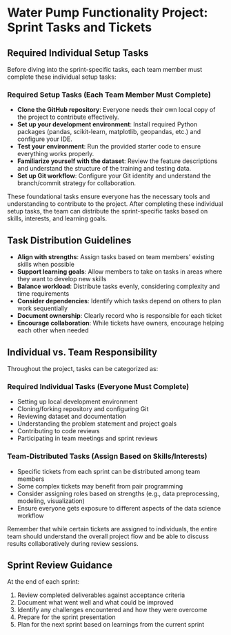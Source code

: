 # Water Pump Functionality Project: Sprint Tasks and Tickets

## Required Individual Setup Tasks

Before diving into the sprint-specific tasks, each team member must complete these individual setup tasks:

### Required Setup Tasks (Each Team Member Must Complete)
- **Clone the GitHub repository**: Everyone needs their own local copy of the project to contribute effectively.
- **Set up your development environment**: Install required Python packages (pandas, scikit-learn, matplotlib, geopandas, etc.) and configure your IDE.
- **Test your environment**: Run the provided starter code to ensure everything works properly.
- **Familiarize yourself with the dataset**: Review the feature descriptions and understand the structure of the training and testing data.
- **Set up Git workflow**: Configure your Git identity and understand the branch/commit strategy for collaboration.

These foundational tasks ensure everyone has the necessary tools and understanding to contribute to the project. After completing these individual setup tasks, the team can distribute the sprint-specific tasks based on skills, interests, and learning goals.

## Task Distribution Guidelines
- **Align with strengths**: Assign tasks based on team members' existing skills when possible
- **Support learning goals**: Allow members to take on tasks in areas where they want to develop new skills
- **Balance workload**: Distribute tasks evenly, considering complexity and time requirements
- **Consider dependencies**: Identify which tasks depend on others to plan work sequentially
- **Document ownership**: Clearly record who is responsible for each ticket
- **Encourage collaboration**: While tickets have owners, encourage helping each other when needed

## Individual vs. Team Responsibility

Throughout the project, tasks can be categorized as:

### Required Individual Tasks (Everyone Must Complete)
- Setting up local development environment
- Cloning/forking repository and configuring Git
- Reviewing dataset and documentation
- Understanding the problem statement and project goals
- Contributing to code reviews
- Participating in team meetings and sprint reviews

### Team-Distributed Tasks (Assign Based on Skills/Interests)
- Specific tickets from each sprint can be distributed among team members
- Some complex tickets may benefit from pair programming
- Consider assigning roles based on strengths (e.g., data preprocessing, modeling, visualization)
- Ensure everyone gets exposure to different aspects of the data science workflow

Remember that while certain tickets are assigned to individuals, the entire team should understand the overall project flow and be able to discuss results collaboratively during review sessions.

## Sprint Review Guidance

At the end of each sprint:
1. Review completed deliverables against acceptance criteria
2. Document what went well and what could be improved
3. Identify any challenges encountered and how they were overcome
4. Prepare for the sprint presentation
5. Plan for the next sprint based on learnings from the current sprint